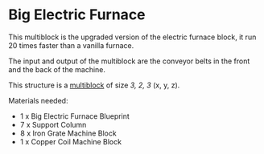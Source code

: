 # Big Electric Furnace

This multiblock is the upgraded version of the electric furnace block, it run 20 times 
faster than a vanilla furnace.

The input and output of the multiblock are the conveyor belts in the front and the back of the machine.

This structure is a [multiblock](../../3-multiblocks.md) of size *3, 2, 3* (x, y, z).

Materials needed:
- 1 x Big Electric Furnace Blueprint
- 7 x Support Column
- 8 x Iron Grate Machine Block
- 1 x Copper Coil Machine Block